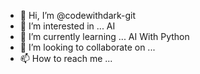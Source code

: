 - 👋 Hi, I’m @codewithdark-git
- 👀 I’m interested in ... AI 
- 🌱 I’m currently learning ... AI With Python
- 💞️ I’m looking to collaborate on ...
- 📫 How to reach me ...

<!---
codewithdark-git/codewithdark-git is a ✨ special ✨ repository because its `README.md` (this file) appears on your GitHub profile.
You can click the Preview link to take a look at your changes.
--->
